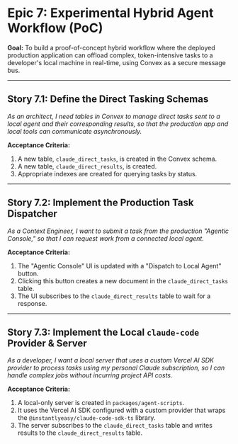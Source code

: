 # Epic 7: Experimental Hybrid Agent Workflow (PoC)

**Goal:** To build a proof-of-concept hybrid workflow where the deployed production application can offload complex, token-intensive tasks to a developer's local machine in real-time, using Convex as a secure message bus.

---

## Story 7.1: Define the Direct Tasking Schemas

_As an architect, I need tables in Convex to manage direct tasks sent to a local agent and their corresponding results, so that the production app and local tools can communicate asynchronously._

**Acceptance Criteria:**

1.  A new table, `claude_direct_tasks`, is created in the Convex schema.
2.  A new table, `claude_direct_results`, is created.
3.  Appropriate indexes are created for querying tasks by status.

---

## Story 7.2: Implement the Production Task Dispatcher

_As a Context Engineer, I want to submit a task from the production "Agentic Console," so that I can request work from a connected local agent._

**Acceptance Criteria:**

1.  The "Agentic Console" UI is updated with a "Dispatch to Local Agent" button.
2.  Clicking this button creates a new document in the `claude_direct_tasks` table.
3.  The UI subscribes to the `claude_direct_results` table to wait for a response.

---

## Story 7.3: Implement the Local `claude-code` Provider & Server

_As a developer, I want a local server that uses a custom Vercel AI SDK provider to process tasks using my personal Claude subscription, so I can handle complex jobs without incurring project API costs._

**Acceptance Criteria:**

1.  A local-only server is created in `packages/agent-scripts`.
2.  It uses the Vercel AI SDK configured with a custom provider that wraps the `@instantlyeasy/claude-code-sdk-ts` library.
3.  The server subscribes to the `claude_direct_tasks` table and writes results to the `claude_direct_results` table.
